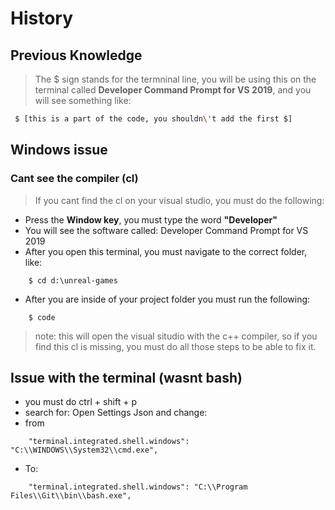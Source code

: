 # History

## Previous Knowledge
> The $ sign stands for the termninal line, you will be using this on the terminal called **Developer Command Prompt for VS 2019**, and you will see something like:
```bash
 $ [this is a part of the code, you shouldn\'t add the first $]
``` 

## Windows issue

### Cant see the compiler (cl)
> If you cant find the cl on your visual studio, you must do the following:
* Press the **Window key**, you must type the word **"Developer"**
* You will see the software called: Developer Command Prompt for VS 2019
* After you open this terminal, you must navigate to the correct folder, like: 
```
	$ cd d:\unreal-games
```
* After you are inside of your project folder you must run the following:
``` 
	$ code
```
> note: this will open the visual situdio with the c++ compiler, so if you find this cl is missing, you must do all those steps to be able to fix it.

## Issue with the terminal (wasnt bash)
* you must do ctrl + shift + p
* search for: Open Settings Json and change:
 * from
```
    "terminal.integrated.shell.windows": "C:\\WINDOWS\\System32\\cmd.exe",
```
 * To: 
```
    "terminal.integrated.shell.windows": "C:\\Program Files\\Git\\bin\\bash.exe",
```
